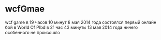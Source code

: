 wcfGmae
=======
wcf game
в 19 часов 10 минут 8 мая 2014 года состоялся первый онлайн бой в World Of PIbd
в 21 час 43 минуты 13 мая 2014 года ничего особенного не произошло